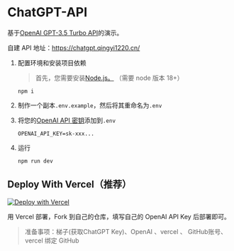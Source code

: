 # ChatGPT-API

基于[OpenAI GPT-3.5 Turbo API](https://platform.openai.com/docs/guides/chat)的演示。

自建 API 地址：https://chatgpt.qingyi1220.cn/

1. 配置环境和安装项目依赖

   > 首先，您需要安装[Node.js。](https://nodejs.org/) （需要 node 版本 18+）

   ```shell
   npm i
   ```

2. 制作一个副本`.env.example`，然后将其重命名为`.env`
3. 将您的[OpenAI API 密钥](https://platform.openai.com/account/api-keys)添加到`.env`
   ```
   OPENAI_API_KEY=sk-xxx...
   ```
4. 运行
   ```shell
   npm run dev
   ```

## Deploy With Vercel（推荐）

[![Deploy with Vercel](https://vercel.com/button)](https://vercel.com/new/clone?repository-url=https://github.com/TsingYi1263/ChatGPT&env=OPENAI_API_KEY&envDescription=OpenAI%20API%20Key&envLink=https://platform.openai.com/account/api-keys)

用 Vercel 部署，Fork 到自己的仓库，填写自己的 OpenAI API Key 后部署即可。

> 准备事项：梯子(获取ChatGPT Key)、OpenAI 、vercel 、 GitHub账号、vercel 绑定 GitHub
